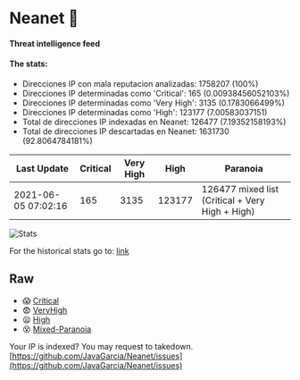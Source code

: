 # Neanet :hocho:
#### Threat intelligence feed
#### The stats:

- Direcciones IP con mala reputacion analizadas: 1758207 (100%)
- Direcciones IP determinadas como 'Critical':  165 (0.00938456052103%)
- Direcciones IP determinadas como 'Very High':  3135 (0.1783066499%)
- Direcciones IP determinadas como 'High':  123177 (7.00583037151)
- Total de direcciones IP indexadas en Neanet:  126477 (7.19352158193%)
- Total de direcciones IP descartadas en Neanet:  1631730 (92.8064784181%)

| Last Update | Critical | Very High | High | Paranoia |
| --- | --- | --- | --- | --- |
| 2021-06-05 07:02:16 | 165 | 3135 | 123177 | 126477 mixed list (Critical + Very High + High)|

![Stats](https://docs.google.com/spreadsheets/d/e/2PACX-1vSnaNMIXVabIpDJjufMlzH7poXnshF3mgd8Is1g9ytUEzVsP5my4Trn8f-xkoLLQ38xpL3HtmUexLo6/pubchart?oid=501124687&format=image)

For the historical stats go to: [link](/stats.csv)
## Raw
- :scream: [Critical](https://raw.githubusercontent.com/JavaGarcia/Neanet/master/blacklists/neanet_critical.txt)
- :fearful: [VeryHigh](https://raw.githubusercontent.com/JavaGarcia/Neanet/master/blacklists/neanet_veryHigh.txtt)
- :frowning: [High](https://raw.githubusercontent.com/JavaGarcia/Neanet/master/blacklists/neanet_high.txt)
- :dizzy_face: [Mixed-Paranoia](https://raw.githubusercontent.com/JavaGarcia/Neanet/master/blacklists/neanet_all.txt)


Your IP is indexed? You may request to takedown. [https://github.com/JavaGarcia/Neanet/issues](https://github.com/JavaGarcia/Neanet/issues)






















































































































































































































































































































































































































































































































































































































































































































































































































































































































































































































































































































































































































































































































































































































































































































































































































































































































































































































































































































































































































































































































































































































































































































































































































































































































































































































































































































































































































































































































































































































































































































































































































































































































































































































































































































































































































































































































































































































































































































































































































































































































































































































































































































































































































































































































































































































































































































































































































































































































































































































































































































































































































































































































































































































































































































































































































































































































































































































































































































































































































































































































































































































































































































































































































































































































































































































































































































































































































































































































































































































